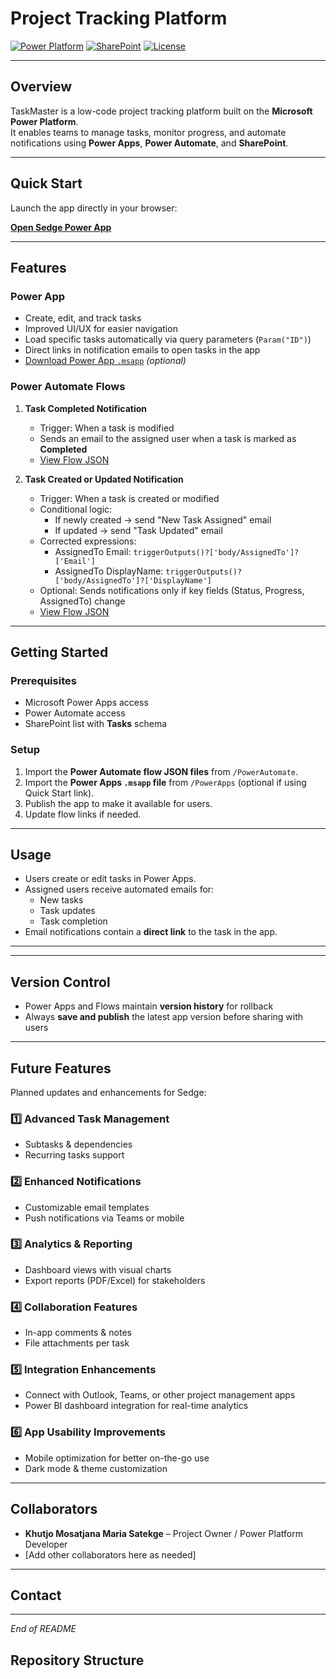 # Project Tracking Platform

[![Power Platform](https://img.shields.io/badge/Microsoft-Power%20Platform-blue)](https://powerplatform.microsoft.com/)
[![SharePoint](https://img.shields.io/badge/Microsoft-SharePoint-green)](https://www.microsoft.com/en-us/microsoft-365/sharepoint/collaboration)
[![License](https://img.shields.io/badge/License-MIT-lightgrey)](LICENSE)

---

## Overview
  TaskMaster is a low-code project tracking platform built on the **Microsoft Power Platform**.  
It enables teams to manage tasks, monitor progress, and automate notifications using **Power Apps**, **Power Automate**, and **SharePoint**.

---

## Quick Start
Launch the app directly in your browser:

[**Open Sedge Power App**](https://apps.powerapps.com/play/e/default-ea5219a2-9f77-49d9-a241-c7547b01585c/a/813fb2c2-9391-4f11-b20e-d2ed80d68f51?tenantId=ea5219a2-9f77-49d9-a241-c7547b01585c&hint=0b38990b-c7dd-444a-a891-ec8f31fa2461&sourcetime=1760702750545)

---

## Features

### Power App
- Create, edit, and track tasks
- Improved UI/UX for easier navigation
- Load specific tasks automatically via query parameters (`Param("ID")`)
- Direct links in notification emails to open tasks in the app
- [Download Power App `.msapp`](./PowerApps/SedgeApp.msapp) *(optional)*

### Power Automate Flows
1. **Task Completed Notification**
   - Trigger: When a task is modified
   - Sends an email to the assigned user when a task is marked as **Completed**
   - [View Flow JSON](./PowerAutomate/TaskCompletedNotification.json)

2. **Task Created or Updated Notification**
   - Trigger: When a task is created or modified
   - Conditional logic:
     - If newly created → send "New Task Assigned" email
     - If updated → send "Task Updated" email
   - Corrected expressions:
     - AssignedTo Email: `triggerOutputs()?['body/AssignedTo']?['Email']`
     - AssignedTo DisplayName: `triggerOutputs()?['body/AssignedTo']?['DisplayName']`
   - Optional: Sends notifications only if key fields (Status, Progress, AssignedTo) change
   - [View Flow JSON](./PowerAutomate/TaskCreatedOrUpdatedNotification.json)

---

## Getting Started

### Prerequisites
- Microsoft Power Apps access
- Power Automate access
- SharePoint list with **Tasks** schema

### Setup
1. Import the **Power Automate flow JSON files** from `/PowerAutomate`.
2. Import the **Power Apps `.msapp` file** from `/PowerApps` (optional if using Quick Start link).
3. Publish the app to make it available for users.
4. Update flow links if needed.

---

## Usage
- Users create or edit tasks in Power Apps.
- Assigned users receive automated emails for:
  - New tasks
  - Task updates
  - Task completion
- Email notifications contain a **direct link** to the task in the app.

---

---

## Version Control
- Power Apps and Flows maintain **version history** for rollback
- Always **save and publish** the latest app version before sharing with users

---

## Future Features
Planned updates and enhancements for Sedge:

### 1️⃣ Advanced Task Management
- Subtasks & dependencies
- Recurring tasks support

### 2️⃣ Enhanced Notifications
- Customizable email templates
- Push notifications via Teams or mobile

### 3️⃣ Analytics & Reporting
- Dashboard views with visual charts
- Export reports (PDF/Excel) for stakeholders

### 4️⃣ Collaboration Features
- In-app comments & notes
- File attachments per task

### 5️⃣ Integration Enhancements
- Connect with Outlook, Teams, or other project management apps
- Power BI dashboard integration for real-time analytics

### 6️⃣ App Usability Improvements
- Mobile optimization for better on-the-go use
- Dark mode & theme customization

---

## Collaborators
- **Khutjo Mosatjana Maria Satekge** – Project Owner / Power Platform Developer
- [Add other collaborators here as needed]

---

## Contact


---

*End of README*

## Repository Structure
